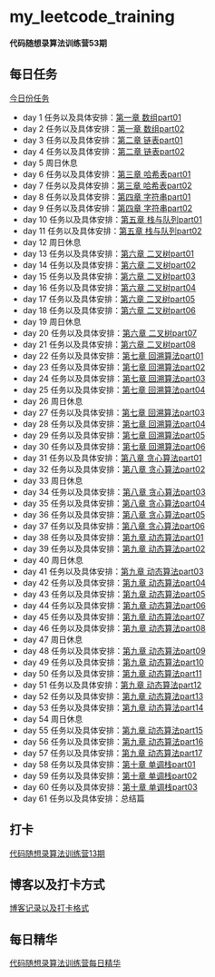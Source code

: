 # my_leetcode_training
**代码随想录算法训练营53期**

## 每日任务
[今日份任务](https://docs.qq.com/doc/DUHhYZXZ2ZGF4UlJx)

- day 1 任务以及具体安排：[第一章 数组part01](https://docs.qq.com/doc/DUG9UR2ZUc3BjRUdY)
- day 2 任务以及具体安排：[第一章 数组part02](https://docs.qq.com/doc/DUGRwWXNOVEpyaVpG)	
- day 3 任务以及具体安排：[第二章 链表part01](https://docs.qq.com/doc/DUGdqYWNYeGhlaVR6)
- day 4 任务以及具体安排：[第二章 链表part02](https://docs.qq.com/doc/DUFNjYUxYRHRVWklp)
- day 5 周日休息 
- day 6 任务以及具体安排：[第三章 哈希表part01](https://docs.qq.com/doc/DUEtFSGdreWRuR2p4)
- day 7 任务以及具体安排：[第三章 哈希表part02](https://docs.qq.com/doc/DUElCb1NyTVpXa0Jj)
- day 8 任务以及具体安排：[第四章 字符串part01](https://docs.qq.com/doc/DUGdsY2JFaFhDRVZH)
- day 9 任务以及具体安排：[第四章 字符串part02](https://docs.qq.com/doc/DUHVXSnZNaXpVUHN4)
- day 10 任务以及具体安排：[第五章 栈与队列part01](https://docs.qq.com/doc/DUElqeHh3cndDbW1Q)
- day 11 任务以及具体安排：[第五章 栈与队列part02](https://docs.qq.com/doc/DUHh6UE5hUUZOZUd0)
- day 12 周日休息
- day 13 任务以及具体安排：[第六章 二叉树part01](https://docs.qq.com/doc/DUHRtdXZZSWFkeGdE)
- day 14 任务以及具体安排：[第六章 二叉树part02](https://docs.qq.com/doc/DUHN0ZVJuRmVYeWNv)
- day 15 任务以及具体安排：[第六章 二叉树part03](https://docs.qq.com/doc/DUHBQRm1aSWR4T2NK)
- day 16 任务以及具体安排：[第六章 二叉树part04](https://docs.qq.com/doc/DUFFiVHl3YVlReVlr)
- day 17 任务以及具体安排：[第六章 二叉树part05](https://docs.qq.com/doc/DUGFRU2V6Z1F4alBH)
- day 18 任务以及具体安排：[第六章 二叉树part06](https://docs.qq.com/doc/DUHl2SGNvZmxqZm1X)
- day 19 周日休息
- day 20 任务以及具体安排：[第六章 二叉树part07](https://docs.qq.com/doc/DUHplVUp5YnN1bnBL)
- day 21 任务以及具体安排：[第六章 二叉树part08](https://docs.qq.com/doc/DUFBUQmxpQU1pa29C)
- day 22 任务以及具体安排：[第七章 回溯算法part01](https://docs.qq.com/doc/DUEhsb0pUUm1WT2NP)
- day 23 任务以及具体安排：[第七章 回溯算法part02](https://docs.qq.com/doc/DUExTYXVzU1BiU2Zl)
- day 24 任务以及具体安排：[第七章 回溯算法part03](https://docs.qq.com/doc/DUElpbnNUR3hIbXlY)
- day 25 任务以及具体安排：[第七章 回溯算法part04](https://docs.qq.com/doc/DUG1yVHdlWEdNYlhZ)
- day 26 周日休息
- day 27 任务以及具体安排：[第七章 回溯算法part03](https://docs.qq.com/doc/DUElpbnNUR3hIbXlY)
- day 28 任务以及具体安排：[第七章 回溯算法part04](https://docs.qq.com/doc/DUG1yVHdlWEdNYlhZ)
- day 29 任务以及具体安排：[第七章 回溯算法part05](https://docs.qq.com/doc/DUHZYbWhwSHRCRmp3)
- day 30 任务以及具体安排：[第七章 回溯算法part06](https://docs.qq.com/doc/DUEdTVVhxbnJiY3BR)
- day 31 任务以及具体安排：[第八章 贪心算法part01](https://docs.qq.com/doc/DUG1PQ1ZZY2xXY1ly)
- day 32 任务以及具体安排：[第八章 贪心算法part02](https://docs.qq.com/doc/DUGFEdGFWeVhleFF1)
- day 33 周日休息
- day 34 任务以及具体安排：[第八章 贪心算法part03](https://docs.qq.com/doc/DUEh5WFVlQkp1U0p4)
- day 35 任务以及具体安排：[第八章 贪心算法part04](https://docs.qq.com/doc/DUFRWc3BGRHFXZ1pO)
- day 36 任务以及具体安排：[第八章 贪心算法part05](https://docs.qq.com/doc/DUERGbnhhRkFRVENZ)
- day 37 任务以及具体安排：[第八章 贪心算法part06](https://docs.qq.com/doc/DUFVRd3p5SHFMSExQ)
- day 38 任务以及具体安排：[第九章 动态算法part01](https://docs.qq.com/doc/DUGNUdVpoT0VJR01l)
- day 39 任务以及具体安排：[第九章 动态算法part02](https://docs.qq.com/doc/DUE55cVJ5WkNoREhS)
- day 40 周日休息
- day 41 任务以及具体安排：[第九章 动态算法part03](https://docs.qq.com/doc/DUFhIUXRFYnVGUkFp)
- day 42 任务以及具体安排：[第九章 动态算法part04](https://docs.qq.com/doc/DUGdkaEl5dFN1QnBl)
- day 43 任务以及具体安排：[第九章 动态算法part05](https://docs.qq.com/doc/DUEVMRHZOemN5S2Vm)
- day 44 任务以及具体安排：[第九章 动态算法part06](https://docs.qq.com/doc/DUHBSRVRUc0Vsck1z)
- day 45 任务以及具体安排：[第九章 动态算法part07](https://docs.qq.com/doc/DUFVEbWRyZlpjaGty)
- day 46 任务以及具体安排：[第九章 动态算法part08](https://docs.qq.com/doc/DUHhuT2RTTEtBeGhX)
- day 47 周日休息
- day 48 任务以及具体安排：[第九章 动态算法part09](https://docs.qq.com/doc/DUGd5ZkNZS1NsYkFk)
- day 49 任务以及具体安排：[第九章 动态算法part10](https://docs.qq.com/doc/DUFhzV29ZSEtFVkto)
- day 50 任务以及具体安排：[第九章 动态算法part11](https://docs.qq.com/doc/DUEtsRGRXT2F2Y0FR)
- day 51 任务以及具体安排：[第九章 动态算法part12](https://docs.qq.com/doc/DUGt6dWVUUFhHUlpH)
- day 52 任务以及具体安排：[第九章 动态算法part13](https://docs.qq.com/doc/DUFJzanBWVXNVWW1N)
- day 53 任务以及具体安排：[第九章 动态算法part14](https://docs.qq.com/doc/DUEVBcnBldHBKWk12)
- day 54 周日休息
- day 55 任务以及具体安排：[第九章 动态算法part15](https://docs.qq.com/doc/DUGtwYWlEZVZSVXdF)
- day 56 任务以及具体安排：[第九章 动态算法part16](https://docs.qq.com/doc/DUEdhTmx4SW9OcVJo)
- day 57 任务以及具体安排：[第九章 动态算法part17](https://docs.qq.com/doc/DUHNxR2VUZURGb3NN)
- day 58 任务以及具体安排：[第十章 单调栈part01](https://docs.qq.com/doc/DUGtwYWlEZVZSVXdF)
- day 59 任务以及具体安排：[第十章 单调栈part02](https://docs.qq.com/doc/DUHhnTHZUSGpHZ0Z2)
- day 60 任务以及具体安排：[第十章 单调栈part03](https://docs.qq.com/doc/DUFJEbG5uTHV2a1hC)
- day 61 任务以及具体安排：总结篇

## 打卡
[代码随想录算法训练营13期](https://docs.qq.com/sheet/DUHVQd2p3QlplZUJ0?tab=BB08J2&u=2d0f30b30f994fd9ab3ba7eaa05fb140)

## 博客以及打卡方式
[博客记录以及打卡格式](https://docs.qq.com/doc/DUEdmb1JCaEtlZWFx)

## 每日精华
[代码随想录算法训练营每日精华](https://www.yuque.com/chengxuyuancarl/wnx1np/ktwax2)